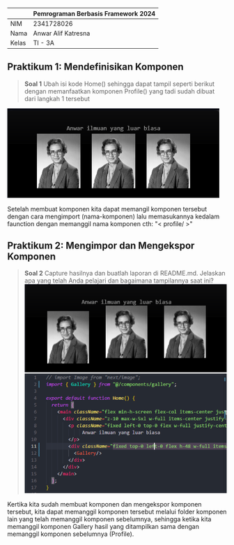 |  | Pemrograman Berbasis Framework 2024 |
|--|--|
| NIM |  2341728026|
| Nama |  Anwar Alif Katresna |
| Kelas | TI - 3A |

## Praktikum 1: Mendefinisikan Komponen
>**Soal 1** Ubah isi kode Home() sehingga dapat tampil seperti berikut dengan memanfaatkan komponen Profile() yang tadi sudah dibuat dari langkah 1 tersebut   

![Screenshot](assets/S_1.png)

Setelah membuat komponen kita dapat memangil komponen tersebut dengan cara mengimport (nama-komponen) lalu memasukannya kedalam faunction dengan memanggil nama komponen cth: "< profile/ >"

## Praktikum 2: Mengimpor dan Mengekspor Komponen  
>**Soal 2** Capture hasilnya dan buatlah laporan di README.md. Jelaskan apa yang telah Anda pelajari dan bagaimana tampilannya saat ini?
![Screenshot](assets/S_2.png)
![Screenshot](assets/S_21.png)

Kertika kita sudah membuat komponen dan mengekspor komponen tersebut, kita dapat memanggil komponen tersebut melalui folder komponen lain yang telah memanggil komponen sebelumnya, sehingga ketika kita memanggil komponen Gallery hasil yang ditampilkan sama dengan memanggil komponen sebelumnya (Profile).





